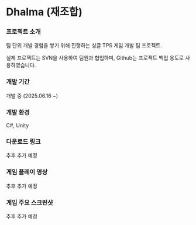 # Dhalma (재조합)

### 프로젝트 소개

팀 단위 개발 경험을 쌓기 위해 진행하는 싱글 TPS 게임 개발 팀 프로젝트.

실제 프로젝트는 SVN을 사용하여 팀원과 협업하며, Github는 프로젝트 백업 용도로 사용하였습니다.

### 개발 기간

개발 중 (2025.06.16 ~)

### 개발 환경

C#, Unity

### 다운로드 링크

추후 추가 예정

### 게임 플레이 영상

추후 추가 예정

### 게임 주요 스크린샷

추후 추가 예정
